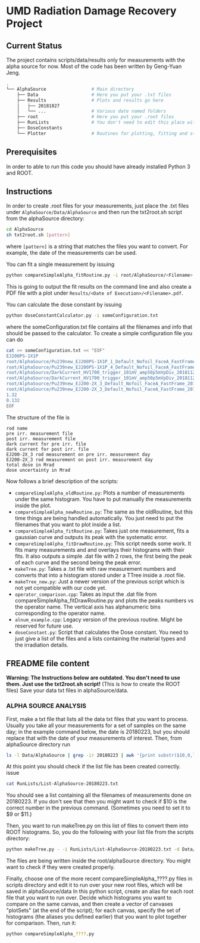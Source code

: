 # UMD Radiation Damage Recovery Project

## Current Status

The project contains scripts/data/results only for measurements with the alpha source for now.
Most of the code has been written by Geng-Yuan Jeng.

```bash
.
└── AlphaSource                 # Main directory
    ├── Data                    # Here you put your .txt files
    ├── Results                 # Plots and results go here
    │   ├── 20181027
    │   └── ...                 # Various date named folders
    ├── root                    # Here you put your .root files
    ├── RunLists                # You don't need to edit this place with the newer versions
    ├── DoseConstants
    └── Plotter                 # Routines for plotting, fitting and style configuration
```

## Prerequisites

In order to able to run this code you should have already installed Python 3 and ROOT.

## Instructions

In order to create .root files for your measurements, just place the .txt files under ```AlphaSource/Data/AlphaSource``` and then run the txt2root.sh script from the alphaSource directory:

```bash
cd AlphaSource
sh txt2root.sh [pattern]
```

where `[pattern]` is a string that matches the files you want to convert. For example, the date of the measurements can be used.

You can fit a single measurement by issuing

```bash
python compareSimpleAlpha_fitRoutine.py -i root/AlphaSource/<Filename>.root
```

This is going to output the fit results on the command line and also create a PDF file with a plot under ```Results/<Date of Execution>/<Filename>.pdf```.

You can calculate the dose constant by issuing

```bash
python doseConstantCalculator.py -i someConfiguration.txt
```

where the someConfiguration.txt file contains all the filenames and info that should be passed to the calculator.
To create a simple configuration file you can do

```bash
cat >> someConfiguration.txt << "EOF"
EJ200PS-1X1P
root/AlphaSource/Pu239new_EJ200PS-1X1P_1_Default_Nofoil_FaceA_FastFrame_20181129.root
root/AlphaSource/Pu239new_EJ200PS-1X1P_4_Default_Nofoil_FaceA_FastFrame_20181115.root
root/AlphaSource/DarkCurrent_HV1700_trigger_101mV_amp50p5mVpDiv_20181121.root
root/AlphaSource/DarkCurrent_HV1700_trigger_101mV_amp50p5mVpDiv_20181121.root
root/AlphaSource/Pu239new_EJ200-2X_3_Default_Nofoil_FaceA_FastFrame_20181129.root
root/AlphaSource/Pu239new_EJ200-2X_3_Default_Nofoil_FaceA_FastFrame_20181115.root
1.32
0.132
EOF
```

The structure of the file is

```text
rod name
pre irr. measurement file
post irr. measurement file
dark current for pre irr. file
dark current for post irr. file
EJ200-2X_3 rod measurement on pre irr. measurement day
EJ200-2X_3 rod measurement on post irr. measurement day
total dose in Mrad
dose uncertainty in Mrad
```

Now follows a brief description of the scripts:

- `compareSimpleAlpha_oldRoutine.py`: Plots a number of measurements under the same histogram. You have to put manually the measurements inside the plot.
- `compareSimpleAlpha_newRoutine.py`: The same as the oldRoutine, but this time things are being handled automatically. You just need to put the filenames that you want to plot inside a list.
- `compareSimpleAlpha_fitRoutine.py`: Takes just one measurement, fits a gaussian curve and outputs its peak with the systematic error.
- `compareSimpleAlpha_fitDrawRoutine.py`: This script needs some work. It fits many measurements and and overlays their histograms with their fits. It also outputs a simple .dat file with 2 rows, the first being the peak of each curve and the second being the peak error.
- `makeTree.py`: Takes a .txt file with raw measurement numbers and converts that into a histogram stored under a TTree inside a .root file.
- `makeTree_new.py`: Just a newer version of the previous script which is not yet compatible with our code yet.
- `operator_comparison.cpp`: Takes as input the .dat file from compareSimpleAlpha_fitDrawRoutine.py and plots the peaks numbers vs the operator name. The vertical axis has alphanumeric bins corresponding to the operator name.
- `alnum_example.cpp`: Legacy version of the previous routine. Might be reserved for future use.
- `doseConstant.py`: Script that calculates the Dose constant. You need to just give a list of the files and a lists containing the material types and the irradiation details.

## FREADME file content

**Warning: The Instructions below are outdated. You don't need to use them. Just use the txt2root.sh script!**
(This is how to create the ROOT files)
Save your data txt files in alphaSource/data.

### ALPHA SOURCE ANALYSIS

First, make a txt file that lists all the data txt files that you want to process. Usually you take all your measurements for a set of samples on the same day; in the example command below, the date is 20180223, but you should replace that with the date of your measurements of interest. Then, from alphaSource directory run

```bash
ls -l Data/AlphaSource | grep -ir 20180223 | awk '{print substr($10,0,length($10))}' > RunLists/List-AlphaSource-20180223.txt
```

At this point you should check if the list file has been created correctly. issue

```bash
cat RunLists/List-AlphaSource-20180223.txt
```

You should see a list containing all the filenames of measurements done on 20180223. If you don't see that then you might want to check if $10 is the correct number in the previous command. (Sometimes you need to set it to $9 or $11.)

Then, you want to run makeTree.py on this list of files to convert them into ROOT histograms. So, you do the following with your list file from the scripts directory:

```bash
python makeTree.py - -i RunLists/List-AlphaSource-20180223.txt -d Data/AlphaSource
```

The files are being written inside the root/alphaSource directory. You might want to check if they were created properly.

Finally, choose one of the more recent compareSimpleAlpha_????.py files in scripts directory and edit it to run over your new root files, which will be saved in alphaSource/data
In this python script, create an alias for each root file that you want to run over. Decide which histograms you want to compare on the same canvas, and then create a vector of canvases "plotSets" (at the end of the script); for each canvas, specify the set of histograms (the aliases you defined earlier) that you want to plot together for comparison.
Then, run it:

```bash
python compareSimpleAlpha_????.py
```
